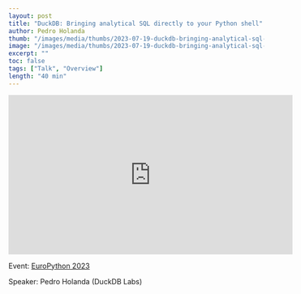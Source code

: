 ```yaml
---
layout: post
title: "DuckDB: Bringing analytical SQL directly to your Python shell"
author: Pedro Holanda
thumb: "/images/media/thumbs/2023-07-19-duckdb-bringing-analytical-sql-directly-to-your-python-shell.png"
image: "/images/media/thumbs/2023-07-19-duckdb-bringing-analytical-sql-directly-to-your-python-shell.png"
excerpt: ""
toc: false
tags: ["Talk", "Overview"]
length: "40 min"
---
```


<div class="video-container">
<iframe width="560" height="315" src="https://www.youtube-nocookie.com/embed/egN4TwVyJss?si=7nUCLymvtVwG51nc" title="YouTube video player" frameborder="0" allow="accelerometer; autoplay; clipboard-write; encrypted-media; gyroscope; picture-in-picture; web-share" referrerpolicy="strict-origin-when-cross-origin" allowfullscreen></iframe>
</div>

Event: [EuroPython 2023](https://ep2023.europython.eu/)

Speaker: Pedro Holanda (DuckDB Labs)
